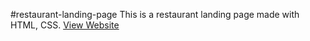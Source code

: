 #restaurant-landing-page
This is a restaurant landing page made with HTML, CSS.
[View Website](https://ramankarki.github.io/restaurant-landing-page/)
